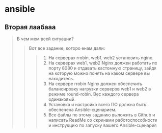 # ansible
## Вторая лаабааа 

>В чем мем всей ситуации?
>>Вот все задание, которо енам дали:
>>>1. На серверах rrobin, web1, web2 установить nginx.
>>>2. На серверах web1, web2 Nginx должен работать по порту 8080 и отдавать кастомную страницу, зайдя на которую можно понять на каком сервере вы находитесь.
>>>3. На сервере rrobin Nginx должен обеспечить балансировку нагрузки серверов web1 и web2 в режиме round-robin. Вес каждого сервера одинаковый.
>>>4. Установка и настройка всего ПО должна быть обеспечена Ansible-сценарием.
>>>5. Все файлы по этому заданию выложить в Github и написать ReadMe со скринами работоспособности и инструкцию по запуску вашего Ansible-сценария
